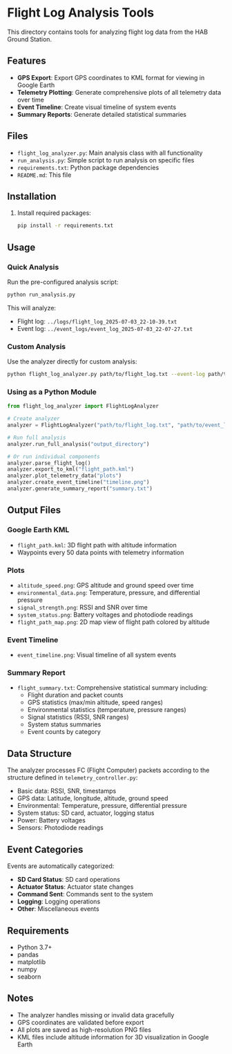 # Flight Log Analysis Tools

This directory contains tools for analyzing flight log data from the HAB Ground Station.

## Features

- **GPS Export**: Export GPS coordinates to KML format for viewing in Google Earth
- **Telemetry Plotting**: Generate comprehensive plots of all telemetry data over time
- **Event Timeline**: Create visual timeline of system events
- **Summary Reports**: Generate detailed statistical summaries

## Files

- `flight_log_analyzer.py`: Main analysis class with all functionality
- `run_analysis.py`: Simple script to run analysis on specific files
- `requirements.txt`: Python package dependencies
- `README.md`: This file

## Installation

1. Install required packages:
   ```bash
   pip install -r requirements.txt
   ```

## Usage

### Quick Analysis
Run the pre-configured analysis script:
```bash
python run_analysis.py
```

This will analyze:
- Flight log: `../logs/flight_log_2025-07-03_22-10-39.txt`
- Event log: `../event_logs/event_log_2025-07-03_22-07-27.txt`

### Custom Analysis
Use the analyzer directly for custom analysis:
```bash
python flight_log_analyzer.py path/to/flight_log.txt --event-log path/to/event_log.txt --output-dir custom_output
```

### Using as a Python Module
```python
from flight_log_analyzer import FlightLogAnalyzer

# Create analyzer
analyzer = FlightLogAnalyzer("path/to/flight_log.txt", "path/to/event_log.txt")

# Run full analysis
analyzer.run_full_analysis("output_directory")

# Or run individual components
analyzer.parse_flight_log()
analyzer.export_to_kml("flight_path.kml")
analyzer.plot_telemetry_data("plots")
analyzer.create_event_timeline("timeline.png")
analyzer.generate_summary_report("summary.txt")
```

## Output Files

### Google Earth KML
- `flight_path.kml`: 3D flight path with altitude information
- Waypoints every 50 data points with telemetry information

### Plots
- `altitude_speed.png`: GPS altitude and ground speed over time
- `environmental_data.png`: Temperature, pressure, and differential pressure
- `signal_strength.png`: RSSI and SNR over time
- `system_status.png`: Battery voltages and photodiode readings
- `flight_path_map.png`: 2D map view of flight path colored by altitude

### Event Timeline
- `event_timeline.png`: Visual timeline of all system events

### Summary Report
- `flight_summary.txt`: Comprehensive statistical summary including:
  - Flight duration and packet counts
  - GPS statistics (max/min altitude, speed ranges)
  - Environmental statistics (temperature, pressure ranges)
  - Signal statistics (RSSI, SNR ranges)
  - System status summaries
  - Event counts by category

## Data Structure

The analyzer processes FC (Flight Computer) packets according to the structure defined in `telemetry_controller.py`:

- Basic data: RSSI, SNR, timestamps
- GPS data: Latitude, longitude, altitude, ground speed
- Environmental: Temperature, pressure, differential pressure
- System status: SD card, actuator, logging status
- Power: Battery voltages
- Sensors: Photodiode readings

## Event Categories

Events are automatically categorized:
- **SD Card Status**: SD card operations
- **Actuator Status**: Actuator state changes
- **Command Sent**: Commands sent to the system
- **Logging**: Logging operations
- **Other**: Miscellaneous events

## Requirements

- Python 3.7+
- pandas
- matplotlib
- numpy
- seaborn

## Notes

- The analyzer handles missing or invalid data gracefully
- GPS coordinates are validated before export
- All plots are saved as high-resolution PNG files
- KML files include altitude information for 3D visualization in Google Earth
